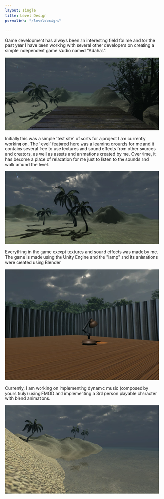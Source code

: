 ```yaml
---
layout: single
title: Level Design
permalink: "/leveldesign/"

---
```


Game development has always been an interesting field for me and for the past year I have been working with several other developers on creating a simple independent game studio named "Adahas". 

![ld1](/uploads/LevelDesign1.jpg)

Initially this was a simple 'test site' of sorts for a project I am currently working on. The 'level' featured here was a learning grounds for me and it contains several free to use textures and sound effects from other sources and creators, as well as assets and animations created by me.  Over time, it has become a place of relaxation for me just to listen to the sounds and walk around the level.

![ld2](/uploads/LevelDesign2.jpg)

 Everything in the game except textures and sound effects was made by me. The game is made using the Unity Engine and the "lamp" and its animations were created using Blender.

![ld3](/uploads/LevelDesign3.jpg)

 Currently, I am working on implementing dynamic music (composed by yours truly) using FMOD and implementing a 3rd person playable character with blend animations.

![ld4](/uploads/LevelDesign4.jpg)